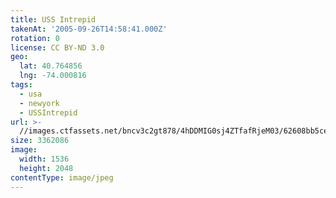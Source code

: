 ```yaml
---
title: USS Intrepid
takenAt: '2005-09-26T14:58:41.000Z'
rotation: 0
license: CC BY-ND 3.0
geo:
  lat: 40.764856
  lng: -74.000816
tags:
  - usa
  - newyork
  - USSIntrepid
url: >-
  //images.ctfassets.net/bncv3c2gt878/4hDDMIG0sj4ZTfafRjeM03/62608bb5ce862b5f3f106fddcc278a93/uss-intrepid_4324851921_o
size: 3362086
image:
  width: 1536
  height: 2048
contentType: image/jpeg
---
```


